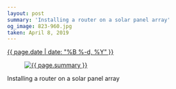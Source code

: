 ```yaml
---
layout: post
summary: 'Installing a router on a solar panel array'
og_image: 823-960.jpg
taken: April 8, 2019
---
```


<div class="post">
 <time>
  <a href="/823">
   {{ page.date | date: "%B %-d, %Y" }}
  </a>
 </time>
 <a href="/823">
  <figure data-taken="4/8/2019">
   <img alt="{{ page.summary }}" sizes="(min-width: 700px) 50vw, calc(100vw - 2rem)" src="{{ site.assets_url }}/823-480.jpg" srcset="{{ site.assets_url }}/823-240.jpg 240w, {{ site.assets_url }}/823-480.jpg 480w, {{ site.assets_url }}/823-720.jpg 720w, {{ site.assets_url }}/823-960.jpg 960w"/>
  </figure>
 </a>
 <span>
  Installing a router on a solar panel array
 </span>
</div>
